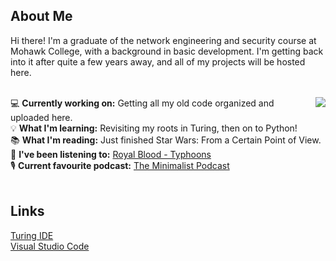 ## About Me
Hi there! I'm a graduate of the network engineering and security course at Mohawk College, with a background in basic development. I'm getting back into it after quite a few years away, and all of my projects will be hosted here.<br>
<br>

<a href="#">
  <!-- Remove "&layout=compact" to switch to list view. This will likely look better once the list becomes longer.-->
  <img align="right" src="https://github-readme-stats.vercel.app/api/top-langs/?username=Gediren&layout=compact&count_private=true" />
</a>

<!-- Need to be careful of sentence length in this section, otherwise it runs into the graph. -->
💻 <b>Currently working on:</b> Getting all my old code organized and uploaded here.<br>
💡 <b>What I'm learning:</b> Revisiting my roots in Turing, then on to Python!<br>
📚 <b>What I'm reading:</b> Just finished Star Wars: From a Certain Point of View.<br>
🎵 <b>I've been listening to:</b> <a href="https://open.spotify.com/album/05aqnnpYVOvsX0SIzmIuxi?si=0axtTv-MRx-es-PPEyi66g">Royal Blood - Typhoons</a><br>
🎙️ <b>Current favourite podcast:</b> <a href="https://www.theminimalists.com/podcast/">The Minimalist Podcast</a><br>
<br>

## Links
<a href="http://compsci.ca/holtsoft/Turing%204.1.1.zip">Turing IDE</a><br>
<a href="https://code.visualstudio.com/">Visual Studio Code</a>
